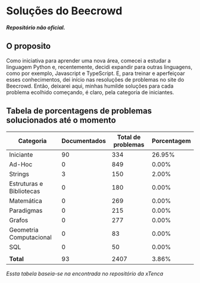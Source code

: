 # Soluções do Beecrowd
***Repositório não oficial.***

## O proposito

Como iniciativa para aprender uma nova área, comecei a estudar a linguagem Python e, recentemente, decidi expandir para outras linguagens, como por exemplo, Javascript e TypeScript. E, para treinar e aperfeiçoar esses conhecimentos, dei início nas resoluções de problemas no site do Beecrowd. Então, deixarei aqui, minhas humilde soluções para cada problema ecolhido começando, é claro, pela categoria de iniciantes.

## Tabela de porcentagens de problemas solucionados até o momento

| Categoria                | Documentados | Total de problemas | Porcentagem |
| ----------------------- | ------------ | ------------------ | ----------- |
| Iniciante                 |           90 |                334 |     26.95% |
| Ad-Hoc                    |            0 |                849 |      0.00% |
| Strings                   |            3 |                150 |      2.00% |
| Estruturas e Bibliotecas  |            0 |                180 |      0.00% |
| Matemática                |            0 |                269 |      0.00% |
| Paradigmas                |            0 |                215 |      0.00% |
| Grafos                    |            0 |                277 |      0.00% |
| Geometria Computacional   |            0 |                 83 |      0.00% |
| SQL                       |            0 |                 50 |      0.00% |
|                         |              |                    |             |
| **Total**               |           93 |               2407 |      3.86% |

*Essta tabela baseia-se na encontrada no repositório da xTenca*